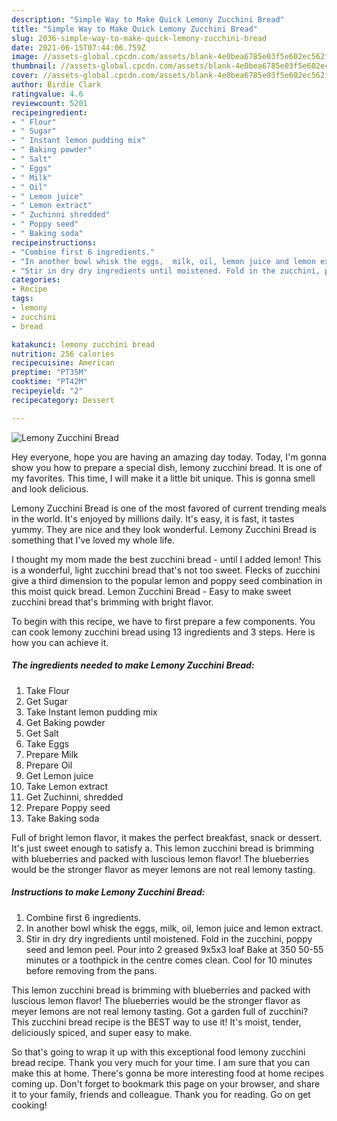 ```yaml
---
description: "Simple Way to Make Quick Lemony Zucchini Bread"
title: "Simple Way to Make Quick Lemony Zucchini Bread"
slug: 2036-simple-way-to-make-quick-lemony-zucchini-bread
date: 2021-06-15T07:44:06.759Z
image: //assets-global.cpcdn.com/assets/blank-4e0bea6785e03f5e602ec562f230caae08da540cada707380b4fe1bbebba43da.png
thumbnail: //assets-global.cpcdn.com/assets/blank-4e0bea6785e03f5e602ec562f230caae08da540cada707380b4fe1bbebba43da.png
cover: //assets-global.cpcdn.com/assets/blank-4e0bea6785e03f5e602ec562f230caae08da540cada707380b4fe1bbebba43da.png
author: Birdie Clark
ratingvalue: 4.6
reviewcount: 5201
recipeingredient:
- " Flour"
- " Sugar"
- " Instant lemon pudding mix"
- " Baking powder"
- " Salt"
- " Eggs"
- " Milk"
- " Oil"
- " Lemon juice"
- " Lemon extract"
- " Zuchinni shredded"
- " Poppy seed"
- " Baking soda"
recipeinstructions:
- "Combine first 6 ingredients."
- "In another bowl whisk the eggs,  milk, oil, lemon juice and lemon extract."
- "Stir in dry dry ingredients until moistened. Fold in the zucchini, poppy seed and lemon peel. Pour into 2 greased 9x5x3 loaf Bake at 350 50-55 minutes or a toothpick in the centre comes clean.  Cool for 10 minutes before removing from the pans."
categories:
- Recipe
tags:
- lemony
- zucchini
- bread

katakunci: lemony zucchini bread 
nutrition: 256 calories
recipecuisine: American
preptime: "PT35M"
cooktime: "PT42M"
recipeyield: "2"
recipecategory: Dessert

---
```



![Lemony Zucchini Bread](//assets-global.cpcdn.com/assets/blank-4e0bea6785e03f5e602ec562f230caae08da540cada707380b4fe1bbebba43da.png)

Hey everyone, hope you are having an amazing day today. Today, I'm gonna show you how to prepare a special dish, lemony zucchini bread. It is one of my favorites. This time, I will make it a little bit unique. This is gonna smell and look delicious.

Lemony Zucchini Bread is one of the most favored of current trending meals in the world. It's enjoyed by millions daily. It's easy, it is fast, it tastes yummy. They are nice and they look wonderful. Lemony Zucchini Bread is something that I've loved my whole life.

I thought my mom made the best zucchini bread - until I added lemon! This is a wonderful, light zucchini bread that&#39;s not too sweet. Flecks of zucchini give a third dimension to the popular lemon and poppy seed combination in this moist quick bread. Lemon Zucchini Bread - Easy to make sweet zucchini bread that&#39;s brimming with bright flavor.


To begin with this recipe, we have to first prepare a few components. You can cook lemony zucchini bread using 13 ingredients and 3 steps. Here is how you can achieve it.

<!--inarticleads1-->

##### The ingredients needed to make Lemony Zucchini Bread:

1. Take  Flour
1. Get  Sugar
1. Take  Instant lemon pudding mix
1. Get  Baking powder
1. Get  Salt
1. Take  Eggs
1. Prepare  Milk
1. Prepare  Oil
1. Get  Lemon juice
1. Take  Lemon extract
1. Get  Zuchinni, shredded
1. Prepare  Poppy seed
1. Take  Baking soda


Full of bright lemon flavor, it makes the perfect breakfast, snack or dessert. It&#39;s just sweet enough to satisfy a. This lemon zucchini bread is brimming with blueberries and packed with luscious lemon flavor! The blueberries would be the stronger flavor as meyer lemons are not real lemony tasting. 

<!--inarticleads2-->

##### Instructions to make Lemony Zucchini Bread:

1. Combine first 6 ingredients.
1. In another bowl whisk the eggs,  milk, oil, lemon juice and lemon extract.
1. Stir in dry dry ingredients until moistened. Fold in the zucchini, poppy seed and lemon peel. Pour into 2 greased 9x5x3 loaf Bake at 350 50-55 minutes or a toothpick in the centre comes clean.  Cool for 10 minutes before removing from the pans.


This lemon zucchini bread is brimming with blueberries and packed with luscious lemon flavor! The blueberries would be the stronger flavor as meyer lemons are not real lemony tasting. Got a garden full of zucchini? This zucchini bread recipe is the BEST way to use it! It&#39;s moist, tender, deliciously spiced, and super easy to make. 

So that's going to wrap it up with this exceptional food lemony zucchini bread recipe. Thank you very much for your time. I am sure that you can make this at home. There's gonna be more interesting food at home recipes coming up. Don't forget to bookmark this page on your browser, and share it to your family, friends and colleague. Thank you for reading. Go on get cooking!
